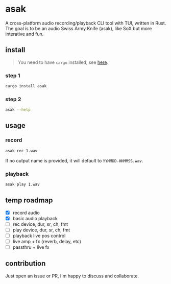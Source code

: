 # asak

A cross-platform audio recording/playback CLI tool with TUI, written in Rust. The goal is to be an audio Swiss Army Knife (asak), like SoX but more interative and fun.

## install

> You need to have `cargo` installed, see [here](https://doc.rust-lang.org/cargo/getting-started/installation.html).

### step 1

```sh
cargo install asak
```

### step 2

```sh
asak --help
```

## usage

### record

```sh
asak rec 1.wav
```

If no output name is provided, it will default to `YYMMDD-HHMMSS.wav`.

### playback

```sh
asak play 1.wav
```

## temp roadmap

- [x] record audio
- [x] basic audio playback
- [ ] rec device, dur, sr, ch, fmt
- [ ] play device, dur, sr, ch, fmt
- [ ] playback live pos control
- [ ] live amp + fx (reverb, delay, etc)
- [ ] passthru + live fx

## contribution

Just open an issue or PR, I'm happy to discuss and collaborate.
